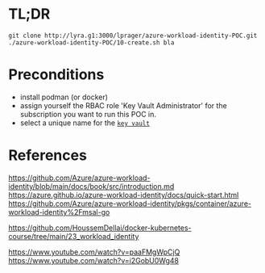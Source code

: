 
# TL;DR
```
git clone http://lyra.g1:3000/lprager/azure-workload-identity-POC.git
./azure-workload-identity-POC/10-create.sh bla
```

# Preconditions
- install podman (or docker)
- assign yourself the RBAC role 'Key Vault Administrator' for the subscription you want to run this POC in.
- select a unique name for the [`key vault`](./set-env.sh#L7)

# References

https://github.com/Azure/azure-workload-identity/blob/main/docs/book/src/introduction.md  
https://azure.github.io/azure-workload-identity/docs/quick-start.html  
https://github.com/Azure/azure-workload-identity/pkgs/container/azure-workload-identity%2Fmsal-go  

https://github.com/HoussemDellai/docker-kubernetes-course/tree/main/23_workload_identity  

https://www.youtube.com/watch?v=paaFMgWpCjQ  
https://www.youtube.com/watch?v=i2GobU0Wg48  
